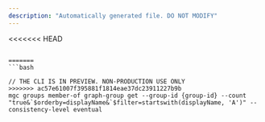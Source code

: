 ```yaml
---
description: "Automatically generated file. DO NOT MODIFY"
---
```


<<<<<<< HEAD
```cli

=======
```bash

// THE CLI IS IN PREVIEW. NON-PRODUCTION USE ONLY
>>>>>>> ac57e61007f395881f1814eae37dc23911227b9b
mgc groups member-of graph-group get --group-id {group-id} --count "true&`$orderby=displayName&`$filter=startswith(displayName, 'A')" --consistency-level eventual

```